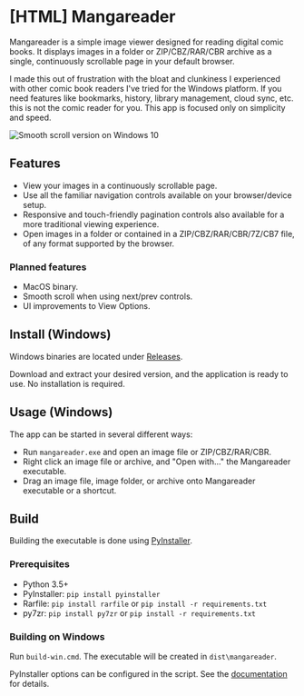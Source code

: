 # [HTML] Mangareader

Mangareader is a simple image viewer designed for reading digital comic books. It displays images in a folder or ZIP/CBZ/RAR/CBR archive as a single, continuously scrollable page in your default browser.

I made this out of frustration with the bloat and clunkiness I experienced with other comic book readers I've tried for the Windows platform. If you need features like bookmarks, history, library management, cloud sync, etc. this is not the comic reader for you. This app is focused only on simplicity and speed.

![Smooth scroll version on Windows 10](https://github.com/luejerry/html-mangareader/blob/master/doc/demo.gif)

## Features

- View your images in a continuously scrollable page.
- Use all the familiar navigation controls available on your browser/device setup.
- Responsive and touch-friendly pagination controls also available for a more traditional viewing experience.
- Open images in a folder or contained in a ZIP/CBZ/RAR/CBR/7Z/CB7 file, of any format supported by the browser.

### Planned features

- MacOS binary.
- Smooth scroll when using next/prev controls.
- UI improvements to View Options.

## Install (Windows)

Windows binaries are located under [Releases](https://github.com/luejerry/html-mangareader/releases).

Download and extract your desired version, and the application is ready to use. No installation is required.

## Usage (Windows)

The app can be started in several different ways:

- Run `mangareader.exe` and open an image file or ZIP/CBZ/RAR/CBR.
- Right click an image file or archive, and "Open with..." the Mangareader executable.
- Drag an image file, image folder, or archive onto Mangareader executable or a shortcut.

## Build

Building the executable is done using [PyInstaller](https://www.pyinstaller.org/).

### Prerequisites

- Python 3.5+
- PyInstaller: `pip install pyinstaller`
- Rarfile: `pip install rarfile` or `pip install -r requirements.txt`
- py7zr: `pip install py7zr` or `pip install -r requirements.txt`

### Building on Windows

Run `build-win.cmd`. The executable will be created in `dist\mangareader`.

PyInstaller options can be configured in the script. See the [documentation](https://pyinstaller.readthedocs.io/en/stable/usage.html) for details.
